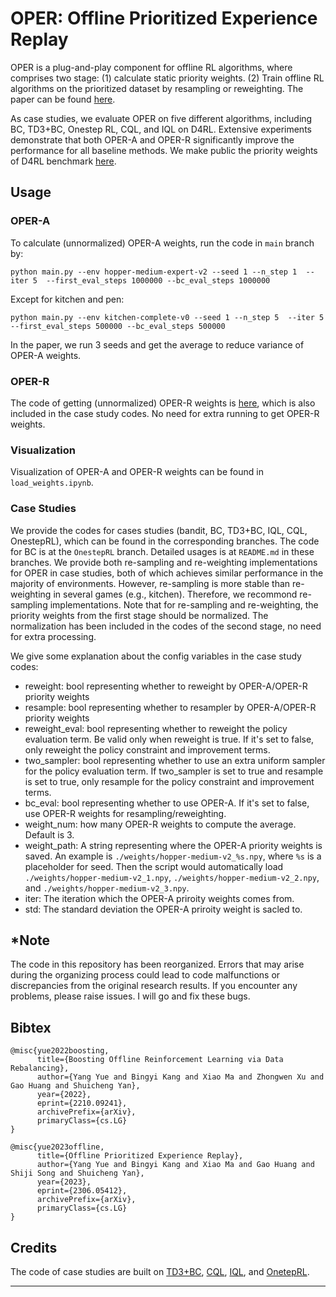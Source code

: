 # OPER: Offline Prioritized Experience Replay

OPER is a plug-and-play component for offline RL algorithms, where comprises two stage: (1) calculate static priority weights. (2) Train offline RL algorithms on the prioritized dataset by resampling or reweighting.
The paper can be found [here](https://arxiv.org/pdf/2306.05412.pdf). 

As case studies, we evaluate OPER on five different algorithms, including BC, TD3+BC, Onestep RL, CQL, and IQL on D4RL. Extensive experiments demonstrate that both OPER-A and OPER-R significantly improve the performance for all baseline methods.
We make public the priority weights of D4RL benchmark [here](https://drive.google.com/drive/folders/1QybIPy90nSrIIQbZrWBuPfoXMeIs1jCS?usp=sharing). 


## Usage

### OPER-A
To calculate (unnormalized) OPER-A weights, run the code in `main` branch by:
```
python main.py --env hopper-medium-expert-v2 --seed 1 --n_step 1  --iter 5  --first_eval_steps 1000000 --bc_eval_steps 1000000 
```
Except for kitchen and pen:
```
python main.py --env kitchen-complete-v0 --seed 1 --n_step 5  --iter 5  --first_eval_steps 500000 --bc_eval_steps 500000 
```
In the paper, we run 3 seeds and get the average to reduce variance of OPER-A weights. 

### OPER-R
The code of getting (unnormalized) OPER-R weights is [here](https://github.com/yueyang130/TD3_BC/blob/9285f1c0ce95cc5e2b8c4eb52fccccb6c7b523bd/utils.py#L174), which is also included in the case study codes. No need for extra running to get OPER-R weights.

### Visualization 
Visualization of OPER-A and OPER-R weights can be found in `load_weights.ipynb`. 

### Case Studies
We provide the codes for cases studies (bandit, BC, TD3+BC, IQL, CQL, OnestepRL), which can be found in the corresponding branches. The code for BC is at the `OnestepRL` branch. Detailed usages is at `README.md` in these branches. 
We provide both re-sampling and re-weighting implementations for OPER in case studies, both of which achieves similar performance in the majority of environments. However, re-sampling is more stable than re-weighting in several games (e.g., kitchen). Therefore, we recommond  re-sampling implementations.
Note that for re-sampling and re-weighting, the priority weights from the first stage should be normalized. The normalization has been included in the codes of the second stage, no need for extra processing.

We give some explanation about the config variables in the case study codes:
- reweight: bool representing whether to reweight by OPER-A/OPER-R priority weights
- resample: bool representing whether to resampler by OPER-A/OPER-R priority weights
- reweight_eval: bool representing whether to reweight the policy evaluation term. Be valid only when reweight is true. If it's set to false, only reweight the policy constraint and improvement terms.
- two_sampler: bool representing whether to use an extra uniform sampler for the policy evaluation term. If two_sampler is set to true and resample is set to true, only resample for the policy constraint and improvement terms.
- bc_eval: bool representing whether to use OPER-A. If it's set to false, use OPER-R weights for resampling/reweighting.
- weight_num: how many OPER-R weights to compute the average. Default is 3.
- weight_path: A string representing where the OPER-A priority weights is saved. An example is `./weights/hopper-medium-v2_%s.npy`, where `%s` is a placeholder for seed. Then the script would automatically load `./weights/hopper-medium-v2_1.npy`, `./weights/hopper-medium-v2_2.npy`, and `./weights/hopper-medium-v2_3.npy`.
- iter: The iteration which the OPER-A priroity weights comes from.
- std: The standard deviation the OPER-A priroity weight is sacled to.


## *Note
The code in this repository has been reorganized. Errors that may arise during the organizing process could lead to code malfunctions or discrepancies from the original research results. If you encounter any problems, please raise issues. I will go and fix these bugs.


## Bibtex

```
@misc{yue2022boosting,
      title={Boosting Offline Reinforcement Learning via Data Rebalancing}, 
      author={Yang Yue and Bingyi Kang and Xiao Ma and Zhongwen Xu and Gao Huang and Shuicheng Yan},
      year={2022},
      eprint={2210.09241},
      archivePrefix={arXiv},
      primaryClass={cs.LG}
}

@misc{yue2023offline,
      title={Offline Prioritized Experience Replay}, 
      author={Yang Yue and Bingyi Kang and Xiao Ma and Gao Huang and Shiji Song and Shuicheng Yan},
      year={2023},
      eprint={2306.05412},
      archivePrefix={arXiv},
      primaryClass={cs.LG}
}
```

## Credits
The code of case studies are built on [TD3+BC](https://github.com/sfujim/TD3_BC), [CQL](https://github.com/young-geng/JaxCQL), [IQL](https://github.com/ikostrikov/implicit_q_learning), and [OnetepRL](https://github.com/davidbrandfonbrener/onestep-rl).


---

